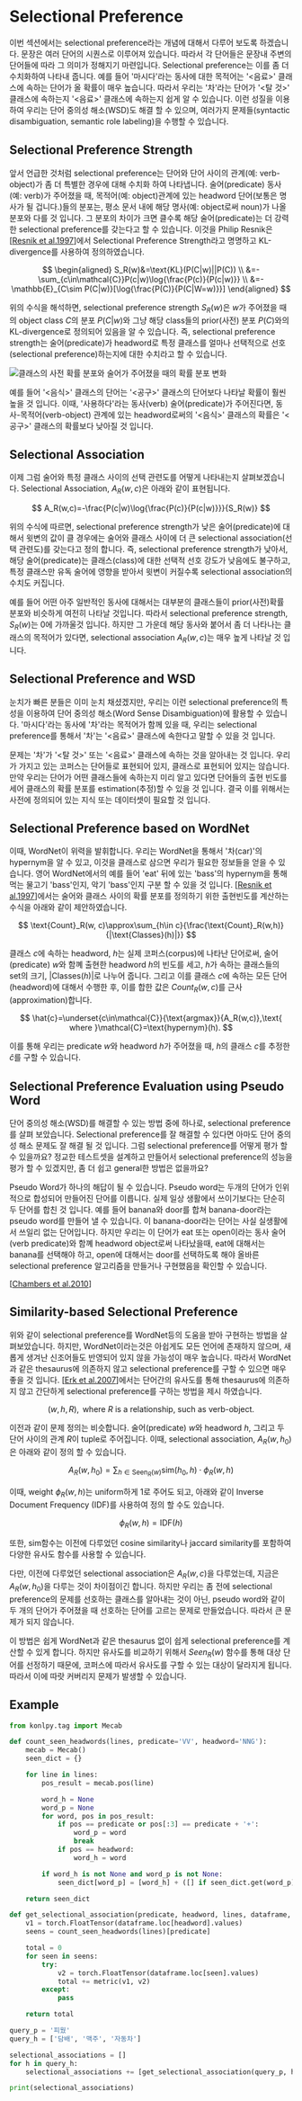 # Selectional Preference

이번 섹션에서는 selectional preference라는 개념에 대해서 다루어 보도록 하겠습니다. 문장은 여러 단어의 시퀀스로 이루어져 있습니다. 따라서 각 단어들은 문장내 주변의 단어들에 따라 그 의미가 정해지기 마련입니다. Selectional preference는 이를 좀 더 수치화하여 나타내 줍니다. 예를 들어 '마시다'라는 동사에 대한 목적어는 '<음료>' 클래스에 속하는 단어가 올 확률이 매우 높습니다. 따라서 우리는 '차'라는 단어가 '<탈 것>' 클래스에 속하는지 '<음료>' 클래스에 속하는지 쉽게 알 수 있습니다. 이런 성질을 이용하여 우리는 단어 중의성 해소(WSD)도 해결 할 수 있으며, 여러가지 문제들(syntactic disambiguation, semantic role labeling)을 수행할 수 있습니다.

## Selectional Preference Strength

앞서 언급한 것처럼 selectional preference는 단어와 단어 사이의 관계(예: verb-object)가 좀 더 특별한 경우에 대해 수치화 하여 나타냅니다. 술어(predicate) 동사(예: verb)가 주어졌을 때, 목적어(예: object)관계에 있는 headword 단어(보통은 명사가 될 겁니다.)들의 분포는, 평소 문서 내에 해당 명사(예: object로써 noun)가 나올 분포와 다를 것 입니다. 그 분포의 차이가 크면 클수록 해당 술어(predicate)는 더 강력한 selectional preference를 갖는다고 할 수 있습니다. 이것을 Philip Resnik은 [[Resnik et al.1997](http://www.aclweb.org/anthology/W97-0209)]에서 Selectional Preference Strength라고 명명하고 KL-divergence를 사용하여 정의하였습니다.

$$
\begin{aligned}
S_R(w)&=\text{KL}(P(C|w)||P(C)) \\
&=-\sum_{c\in\mathcal{C}}P(c|w)\log{\frac{P(c)}{P(c|w)}} \\
&=-\mathbb{E}_{C\sim P(C|w)}[\log{\frac{P(C)}{P(C|W=w)}}]
\end{aligned}
$$

위의 수식을 해석하면, selectional preference strength $S_R(w)$은 $w$가 주어졌을 때의 object class $C$의 분포 $P(C|w)$와 그냥 해당 class들의 prior(사전) 분포 $P(C)$와의 KL-divergence로 정의되어 있음을 알 수 있습니다. 즉, selectional preference strength는 술어(predicate)가 headword로 특정 클래스를 얼마나 선택적으로 선호(selectional preference)하는지에 대한 수치라고 할 수 있습니다.

![클래스의 사전 확률 분포와 술어가 주어졌을 때의 확률 분포 변화](../assets/wsd-selectional-preference-strength.png)

예를 들어 '<음식>' 클래스의 단어는 '<공구>' 클래스의 단어보다 나타날 확률이 훨씬 높을 것 입니다. 이때, '사용하다'라는 동사(verb) 술어(predicate)가 주어진다면, 동사-목적어(verb-object) 관계에 있는 headword로써의 '<음식>' 클래스의 확률은 '<공구>' 클래스의 확률보다 낮아질 것 입니다.

## Selectional Association

이제 그럼 술어와 특정 클래스 사이의 선택 관련도를 어떻게 나타내는지 살펴보겠습니다. Selectional Association, $A_R(w,c)$은 아래와 같이 표현됩니다.

$$
A_R(w,c)=-\frac{P(c|w)\log{\frac{P(c)}{P(c|w)}}}{S_R(w)}
$$

위의 수식에 따르면, selectional preference strength가 낮은 술어(predicate)에 대해서 윗변의 값이 클 경우에는 술어와 클래스 사이에 더 큰 selectional association(선택 관련도)를 갖는다고 정의 합니다. 즉, selectional preference strength가 낮아서, 해당 술어(predicate)는 클래스(class)에 대한 선택적 선호 강도가 낮음에도 불구하고, 특정 클래스만 유독 술어에 영향을 받아서 윗변이 커질수록 selectional association의 수치도 커집니다.

예를 들어 어떤 아주 일반적인 동사에 대해서는 대부분의 클래스들이 prior(사전)확률 분포와 비슷하게 여전히 나타날 것입니다. 따라서 selectional preference strength, $S_R(w)$는 0에 가까울것 입니다. 하지만 그 가운데 해당 동사와 붙어서 좀 더 나타나는 클래스의 목적어가 있다면, selectional association $A_R(w,c)$는 매우 높게 나타날 것 입니다.

## Selectional Preference and WSD

눈치가 빠른 분들은 이미 눈치 채셨겠지만, 우리는 이런 selectional preference의 특성을 이용하여 단어 중의성 해소(Word Sense Disambiguation)에 활용할 수 있습니다. '마시다'라는 동사에 '차'라는 목적어가 함께 있을 때, 우리는 selectional preference를 통해서 '차'는 '<음료>' 클래스에 속한다고 말할 수 있을 것 입니다. 

문제는 '차'가 '<탈 것>' 또는 '<음료>' 클래스에 속하는 것을 알아내는 것 입니다. 우리가 가지고 있는 코퍼스는 단어들로 표현되어 있지, 클래스로 표현되어 있지는 않습니다. 만약 우리는 단어가 어떤 클래스들에 속하는지 미리 알고 있다면 단어들의 출현 빈도를 세어 클래스의 확률 분포를 estimation(추정)할 수 있을 것 입니다. 결국 이를 위해서는 사전에 정의되어 있는 지식 또는 데이터셋이 필요할 것 입니다.

## Selectional Preference based on WordNet

이때, WordNet이 위력을 발휘합니다. 우리는 WordNet을 통해서 '차(car)'의 hypernym을 알 수 있고, 이것을 클래스로 삼으면 우리가 필요한 정보들을 얻을 수 있습니다. 영어 WordNet에서의 예를 들어 'eat' 뒤에 있는 'bass'의 hypernym을 통해 먹는 물고기 'bass'인지, 악기 'bass'인지 구분 할 수 있을 것 입니다. [[Resnik et al.1997](http://www.aclweb.org/anthology/W97-0209)]에서는 술어와 클래스 사이의 확률 분포를 정의하기 위한 출현빈도를 계산하는 수식을 아래와 같이 제안하였습니다. 

$$
\text{Count}_R(w, c)\approx\sum_{h\in c}{\frac{\text{Count}_R(w,h)}{|\text{Classes}(h)|}}
$$

클래스 $c$에 속하는 headword, $h$는 실제 코퍼스(corpus)에 나타난 단어로써, 술어(predicate) $w$와 함꼐 출현한 headword $h$의 빈도를 세고, $h$가 속하는 클래스들의 set의 크기, $|\text{Classes}(h)|$로 나누어 줍니다. 그리고 이를 클래스 $c$에 속하는 모든 단어(headword)에 대해서 수행한 후, 이를 합한 값은 $Count_R(w,c)$를 근사(approximation)합니다.

$$
\hat{c}=\underset{c\in\mathcal{C}}{\text{argmax}}{A_R(w,c)},\text{ where }\mathcal{C}=\text{hypernym}(h).
$$

이를 통해 우리는 predicate $w$와 headword $h$가 주어졌을 때, $h$의 클래스 $c$를 추정한 $\hat{c}$를 구할 수 있습니다.

## Selectional Preference Evaluation using Pseudo Word

단어 중의성 해소(WSD)를 해결할 수 있는 방법 중에 하나로, selectional preference를 살펴 보았습니다. Selectional preference를 잘 해결할 수 있다면 아마도 단어 중의성 해소 문제도 잘 해결 될 것 입니다. 그럼 selectional preference를 어떻게 평가 할 수 있을까요? 정교한 테스트셋을 설계하고 만들어서 selectional preference의 성능을 평가 할 수 있겠지만, 좀 더 쉽고 general한 방법은 없을까요?

Pseudo Word가 하나의 해답이 될 수 있습니다. Pseudo word는 두개의 단어가 인위적으로 합성되어 만들어진 단어를 이릅니다. 실제 일상 생활에서 쓰이기보다는 단순히 두 단어를 합친 것 입니다. 예를 들어 banana와 door를 합쳐 banana-door라는 pseudo word를 만들어 낼 수 있습니다. 이 banana-door라는 단어는 사실 실생활에서 쓰일리 없는 단어입니다. 하지만 우리는 이 단어가 eat 또는 open이라는 동사 술어(verb predicate)와 함꼐 headword object로써 나타났을때, eat에 대해서는 banana를 선택해야 하고, open에 대해서는 door를 선택하도록 해야 올바른 selectional preference 알고리즘을 만들거나 구현했음을 확인할 수 있습니다.

[[Chambers et al.2010](https://web.stanford.edu/~jurafsky/chambers-acl2010-pseudowords.pdf)]

## Similarity-based Selectional Preference

위와 같이 selectional preference를 WordNet등의 도움을 받아 구현하는 방법을 살펴보았습니다. 하지만, WordNet이라는것은 아쉽게도 모든 언어에 존재하지 않으며, 새롭게 생겨난 신조어들도 반영되어 있지 않을 가능성이 매우 높습니다. 따라서 WordNet과 같은 thesaurus에 의존하지 않고 selectional preference를 구할 수 있으면 매우 좋을 것 입니다. [[Erk et al.2007](http://www.aclweb.org/anthology/P07-1028)]에서는 단어간의 유사도를 통해 thesaurus에 의존하지 않고 간단하게 selectional preference를 구하는 방법을 제시 하였습니다.

$$
(w,h,R),\text{ where }R\text{ is a relationship, such as verb-object}.
$$

이전과 같이 문제 정의는 비슷합니다. 술어(predicate) $w$와 headword $h$, 그리고 두 단어 사이의 관계 $R$이 tuple로 주어집니다. 이때, selectional association, $A_R(w,h_0)$은 아래와 같이 정의 할 수 있습니다.

$$
A_R(w,h_0)=\sum_{h\in\text{Seen}_R(w)}{\text{sim}(h_0,h)\cdot \phi_R(w,h)}
$$

이때, weight $\phi_R(w,h)$는 uniform하게 1로 주어도 되고, 아래와 같이 Inverse Document Frequency (IDF)를 사용하여 정의 할 수도 있습니다.

$$
\phi_R(w,h)=\text{IDF}(h)
$$

또한, $\text{sim}$함수는 이전에 다루었던 cosine similarity나 jaccard similarity를 포함하여 다양한 유사도 함수를 사용할 수 있습니다.

다만, 이전에 다루었던 selectional association은 $A_R(w,c)$을 다루었는데, 지금은 $A_R(w,h_0)$을 다루는 것이 차이점이긴 합니다. 하지만 우리는 좀 전에 selectional preference의 문제를 선호하는 클래스를 알아내는 것이 아닌, pseudo word와 같이 두 개의 단어가 주어졌을 때 선호하는 단어를 고르는 문제로 만들었습니다. 따라서 큰 문제가 되지 않습니다.

이 방법은 쉽게 WordNet과 같은 thesaurus 없이 쉽게 selectional preference를 계산할 수 있게 합니다. 하지만 유사도를 비교하기 위해서 $Seen_R(w)$ 함수를 통해 대상 단어를 선정하기 때문에, 코퍼스에 따라서 유사도를 구할 수 있는 대상이 달라지게 됩니다. 따라서 이에 따랏 커버리지 문제가 발생할 수 있습니다.

## Example

```python
from konlpy.tag import Mecab

def count_seen_headwords(lines, predicate='VV', headword='NNG'):
    mecab = Mecab()
    seen_dict = {}

    for line in lines:
        pos_result = mecab.pos(line)

        word_h = None
        word_p = None
        for word, pos in pos_result:
            if pos == predicate or pos[:3] == predicate + '+':
                word_p = word
                break
            if pos == headword:
                word_h = word

        if word_h is not None and word_p is not None:
            seen_dict[word_p] = [word_h] + ([] if seen_dict.get(word_p) is None else seen_dict[word_p])

    return seen_dict
```

```python
def get_selectional_association(predicate, headword, lines, dataframe, metric):
    v1 = torch.FloatTensor(dataframe.loc[headword].values)
    seens = count_seen_headwords(lines)[predicate]

    total = 0
    for seen in seens:
        try:
            v2 = torch.FloatTensor(dataframe.loc[seen].values)
            total += metric(v1, v2)
        except:
            pass

    return total
```

```python
query_p = '피웠'
query_h = ['담배', '맥주', '자동차']

selectional_associations = []
for h in query_h:
    selectional_associations += [get_selectional_association(query_p, h, lines, p, get_cosine_similarity)]

print(selectional_associations)
```